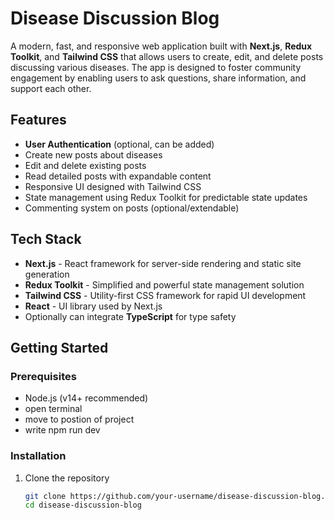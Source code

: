 # Disease Discussion Blog

A modern, fast, and responsive web application built with **Next.js**, **Redux Toolkit**, and **Tailwind CSS** that allows users to create, edit, and delete posts discussing various diseases. The app is designed to foster community engagement by enabling users to ask questions, share information, and support each other.

## Features

- **User Authentication** (optional, can be added)
- Create new posts about diseases
- Edit and delete existing posts
- Read detailed posts with expandable content
- Responsive UI designed with Tailwind CSS
- State management using Redux Toolkit for predictable state updates
- Commenting system on posts (optional/extendable)

## Tech Stack

- **Next.js** - React framework for server-side rendering and static site generation
- **Redux Toolkit** - Simplified and powerful state management solution
- **Tailwind CSS** - Utility-first CSS framework for rapid UI development
- **React** - UI library used by Next.js
- Optionally can integrate **TypeScript** for type safety

## Getting Started

### Prerequisites

- Node.js (v14+ recommended)
- open terminal
- move to postion of project
- write npm run dev

### Installation

1. Clone the repository

   ```bash
   git clone https://github.com/your-username/disease-discussion-blog.git
   cd disease-discussion-blog
